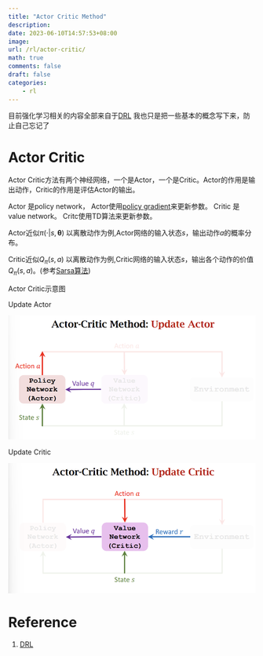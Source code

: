 ```yaml
---
title: "Actor Critic Method"
description: 
date: 2023-06-10T14:57:53+08:00
image:
url: /rl/actor-critic/
math: true
comments: false
draft: false
categories:
    - rl
---
```


目前强化学习相关的内容全部来自于[DRL](https://github.com/wangshusen/DRL)
我也只是把一些基本的概念写下来，防止自己忘记了

# Actor Critic
Actor Critic方法有两个神经网络，一个是Actor，一个是Critic。Actor的作用是输出动作，Critic的作用是评估Actor的输出。

Actor 是policy network，
Actor使用[policy gradient](/rl/policy-based-rl/)来更新参数。
Critic 是value network。
Critc使用TD算法来更新参数。

Actor近似$\pi(\cdot|s,\boldsymbol{\theta})$
以离散动作为例,Actor网络的输入状态$s$，输出动作$a$的概率分布。

Critic近似$Q_\pi(s,a)$
以离散动作为例,Critic网络的输入状态$s$，输出各个动作的价值$Q_\pi(s,a)$。(参考[Sarsa算法](/rl/sarsa))

Actor Critic示意图

Update Actor

![](2023-06-10-15-05-58.png)

Update Critic

![](2023-06-10-15-06-26.png)

# Reference

1. [DRL](https://github.com/wangshusen/DRL)

